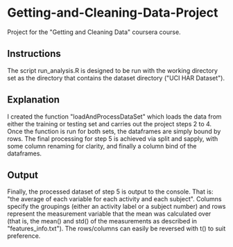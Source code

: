 # Getting-and-Cleaning-Data-Project
Project for the "Getting and Cleaning Data" coursera course.


## Instructions

The script run_analysis.R is designed to be run with the working directory set as the directory that contains the dataset directory ("UCI HAR Dataset").

## Explanation

I created the function "loadAndProcessDataSet" which loads the data from either the training or testing set and carries out the project steps 2 to 4. Once the function is run for both sets, the dataframes are simply bound by rows.
The final processing for step 5 is achieved via split and sapply, with some column renaming for clarity, and finally a column bind of the dataframes.

## Output

Finally, the processed dataset of step 5 is output to the console. That is: "the average of each variable for each activity and each subject". Columns specify the groupings (either an activity label or a subject number) and rows represent the measurement variable that the mean was calculated over (that is, the mean() and std() of the measurements as described in "features_info.txt"). The rows/columns can easily be reversed with t() to suit preference.
